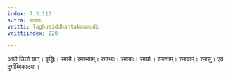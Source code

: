 ```yaml
---
index: 7.3.113
sutra: याडापः
vritti: laghusiddhantakaumudi
vrittiindex: 220

---
```

आपो ङितो याट्। वृद्धिः। रमायै। रमाभ्याम्। रमाभ्यः। रमायाः। रमयोः। रमाणाम्। रमायाम्। रमासु। एवं दुर्गाम्बिकादयः॥